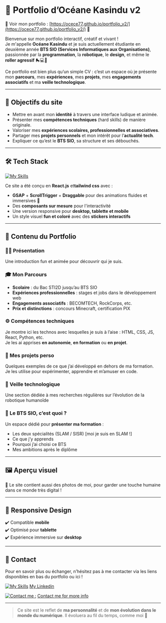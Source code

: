 
# 🌟 Portfolio d’Océane Kasindu v2

🌈 Voir mon portfolio : [https://ocece77.github.io/portfolio_v2/](https://ocece77.github.io/portfolio_v2/) 🌈


Bienvenue sur mon portfolio interactif, créatif et vivant !  
Je m'appelle **Océane Kasindu** et je suis actuellement étudiante en deuxième année **BTS SIO (Services Informatiques aux Organisations)**, passionnée par la **programmation**, la **robotique**, le **design**, et même le **roller agressif** 🛼💻🤖

Ce portfolio est bien plus qu’un simple CV : c’est un espace où je présente mon **parcours**, mes **expériences**, mes **projets**, mes **engagements associatifs** et ma **veille technologique**.

---

## 🚀 Objectifs du site

- Mettre en avant mon **identité** à travers une interface ludique et animée.
- Présenter mes **compétences techniques** (hard skills) de manière originale.
- Valoriser mes **expériences scolaires, professionnelles et associatives**.
- Partager mes **projets personnels** et mon intérêt pour l’**actualité tech**.
- Expliquer ce qu’est le **BTS SIO**, sa structure et ses débouchés.

---

## 🛠️ Tech Stack

[![My Skills](https://skillicons.dev/icons?i=js,html,css,react,tailwind)](https://skillicons.dev)


Ce site a été conçu en **React.js** et**tailwind css** avec :

- **GSAP** + **ScrollTrigger** + **Draggable** pour des animations fluides et immersives 🎢
- Des **composants sur mesure** pour l'interactivité
- Une version responsive pour **desktop, tablette et mobile**
- Un style visuel **fun et coloré** avec des **stickers interactifs**

---

## 📂 Contenu du Portfolio

### 👩‍🎓 Présentation
Une introduction fun et animée pour découvrir qui je suis.

### 🎓 Mon Parcours
- **Scolaire** : du Bac STI2D jusqu’au BTS SIO
- **Expériences professionnelles** : stages et jobs dans le développement web
- **Engagements associatifs** : BECOMTECH, RockCorps, etc.
- **Prix et distinctions** : concours Minecraft, certification PIX

### ⚙️ Compétences techniques
Je montre ici les technos avec lesquelles je suis à l’aise : HTML, CSS, JS, React, Python, etc.  
Je les ai apprises **en autonomie**, **en formation** ou **en projet**.

### 💼 Mes projets perso
Quelques exemples de ce que j’ai développé en dehors de ma formation.  
Je les utilise pour expérimenter, apprendre et m’amuser en code.

### 🧠 Veille technologique
Une section dédiée à mes recherches régulières sur l’évolution de la robotique humanoïde

### 📘 Le BTS SIO, c’est quoi ?
Un espace dédié pour **présenter ma formation** :
- Les deux spécialités (SLAM / SISR) [moi je suis en SLAM !]
- Ce que j’y apprends
- Pourquoi j’ai choisi ce BTS
- Mes ambitions après le diplôme

---

## 🖼️ Aperçu visuel

📸 Le site contient aussi des photos de moi, pour garder une touche humaine dans ce monde très digital !

---

## 📱 Responsive Design

✔️ Compatible **mobile**  
✔️ Optimisé pour **tablette**  
✔️ Expérience immersive sur **desktop**

---

## 💬 Contact

Pour en savoir plus ou échanger, n’hésitez pas à me contacter via les liens disponibles en bas du portfolio  ou ici !

 [![My Skills](https://skillicons.dev/icons?i=linkedin)](https://www.linkedin.com/in/oceanekasindu/) 
[My Linkedin](https://www.linkedin.com/in/oceanekasindu/) 


[![Contact me :](https://skillicons.dev/icons?i=gmail)](mailto:oceanekasindupro@gmail.com?subject=[GitHub]%20Want%20to%20Contact%20You)
[Contact me for more info](mailto:oceanekasindupro@gmail.com?subject=[GitHub]%20Want%20to%20Contact%20You) 

---

> Ce site est le reflet de **ma personnalité** et de **mon évolution dans le monde du numérique**. Il évoluera au fil du temps, comme moi 🌱

